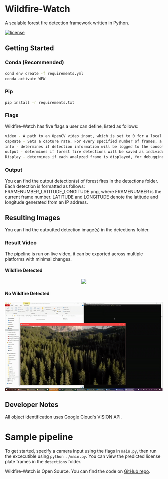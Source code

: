 # Wildfire-Watch
A scalable forest fire detection framework written in Python.

[![license](https://img.shields.io/github/license/mashape/apistatus.svg)](LICENSE)

## Getting Started
### Conda (Recommended)
```bash
cond env create -f requirements.yml
conda activate WFW
```

### Pip
```bash
pip install -r requirements.txt
```

### Flags
Wildfire-Watch has five flags a user can define, listed as follows:
```bash
video - A path to an OpenCV video input, which is set to 0 for a local webcam
capRate - Sets a capture rate. For every specified number of frames, a Google Vision API call will be made
info - determines if detection information will be logged to the console
output - determines if forest fire detections will be saved as individual images
Display - determines if each analyzed frame is displayed, for debugging purposes
```

### Output
You can find the output detection(s) of forest fires in the detections folder.
Each detection is formatted as follows: FRAMENUMBER_LATITUDE_LONGITUDE.png, where FRAMENUMBER is the current frame number. LATITUDE and LONGITUDE denote the latitude and longitude generated from an IP address.

## Resulting Images
You can find the outputted detection image(s) in the detections folder.

### Result Video
The pipeline is run on live video, it can be exported across multiple platforms with minimal changes.

#### Wildfire Detected
<p align="center"><img src="WFgif.gif"\></p>

#### No Wildfire Detected
<p align="center"><img src="noWFgif.gif"\></p>



## Developer Notes
All object identification uses Google Cloud's VISION API.

# Sample pipeline
To get started, specify a camera input using the flags in `main.py`, then run the excecutible using `python ./main.py`. You can view the predicted license plate frames in the `detections` folder.

Wildfire-Watch is Open Source. You can find the code on [GitHub repo](https://github.com/20af02/Wildfire-Watch/).
